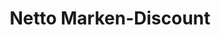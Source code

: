 ---
title: "Netto Marken-Discount"
url: /lingen-ems/netto-marken-discount-waldstrasse/
shop: Supermarkt
---